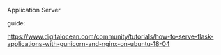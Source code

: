 Application Server


guide:

https://www.digitalocean.com/community/tutorials/how-to-serve-flask-applications-with-gunicorn-and-nginx-on-ubuntu-18-04